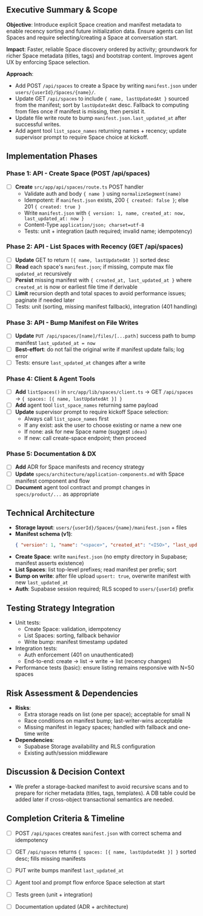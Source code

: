 ## Executive Summary & Scope

**Objective**: Introduce explicit Space creation and manifest metadata to enable recency sorting and future initialization data. Ensure agents can list Spaces and require selecting/creating a Space at conversation start.

**Impact**: Faster, reliable Space discovery ordered by activity; groundwork for richer Space metadata (titles, tags) and bootstrap content. Improves agent UX by enforcing Space selection.

**Approach**: 
- Add POST `/api/spaces` to create a Space by writing `manifest.json` under `users/{userId}/Spaces/{name}/`.
- Update GET `/api/spaces` to include `{ name, lastUpdatedAt }` sourced from the manifest; sort by `lastUpdatedAt` desc. Fallback to computing from files once if manifest is missing, then persist it.
- Update file write route to bump `manifest.json.last_updated_at` after successful writes.
- Add agent tool `list_space_names` returning names + recency; update supervisor prompt to require Space choice at kickoff.

## Implementation Phases

### Phase 1: API - Create Space (POST /api/spaces)
- [ ] **Create** `src/app/api/spaces/route.ts` POST handler
  - Validate auth and body `{ name }` using `normalizeSegment(name)`
  - Idempotent: if `manifest.json` exists, 200 `{ created: false }`; else 201 `{ created: true }`
  - Write `manifest.json` with `{ version: 1, name, created_at: now, last_updated_at: now }`
  - Content-Type `application/json; charset=utf-8`
  - Tests: unit + integration (auth required; invalid name; idempotency)

### Phase 2: API - List Spaces with Recency (GET /api/spaces)
- [ ] **Update** GET to return `[{ name, lastUpdatedAt }]` sorted desc
- [ ] **Read** each space's `manifest.json`; if missing, compute max file `updated_at` recursively
- [ ] **Persist** missing manifest with `{ created_at, last_updated_at }` where `created_at` is now or earliest file time if derivable
- [ ] **Limit** recursion depth and total spaces to avoid performance issues; paginate if needed later
- [ ] Tests: unit (sorting, missing manifest fallback), integration (401 handling)

### Phase 3: API - Bump Manifest on File Writes
- [ ] **Update** `PUT /api/spaces/[name]/files/[...path]` success path to bump manifest `last_updated_at = now`
- [ ] **Best-effort**: do not fail the original write if manifest update fails; log error
- [ ] Tests: ensure `last_updated_at` changes after a write

### Phase 4: Client & Agent Tools
- [ ] **Add** `listSpaces()` in `src/app/lib/spaces/client.ts` → GET `/api/spaces` → `{ spaces: [{ name, lastUpdatedAt }] }`
- [ ] **Add** agent tool `list_space_names` returning same payload
- [ ] **Update** supervisor prompt to require kickoff Space selection:
  - Always call `list_space_names` first
  - If any exist: ask the user to choose existing or name a new one
  - If none: ask for new Space name (suggest `ideas`)
  - If new: call create-space endpoint; then proceed

### Phase 5: Documentation & DX
- [ ] **Add** ADR for Space manifests and recency strategy
- [ ] **Update** `specs/architecture/application-components.md` with Space manifest component and flow
- [ ] **Document** agent tool contract and prompt changes in `specs/product/...` as appropriate

## Technical Architecture

- **Storage layout**: `users/{userId}/Spaces/{name}/manifest.json` + files
- **Manifest schema (v1)**:
  ```json
  { "version": 1, "name": "<space>", "created_at": "<ISO>", "last_updated_at": "<ISO>" }
  ```
- **Create Space**: write `manifest.json` (no empty directory in Supabase; manifest asserts existence)
- **List Spaces**: list top-level prefixes; read manifest per prefix; sort
- **Bump on write**: after file upload `upsert: true`, overwrite manifest with new `last_updated_at`
- **Auth**: Supabase session required; RLS scoped to `users/{userId}` prefix

## Testing Strategy Integration

- Unit tests:
  - Create Space: validation, idempotency
  - List Spaces: sorting, fallback behavior
  - Write bump: manifest timestamp updated
- Integration tests:
  - Auth enforcement (401 on unauthenticated)
  - End-to-end: create → list → write → list (recency changes)
- Performance tests (basic): ensure listing remains responsive with N=50 spaces

## Risk Assessment & Dependencies

- **Risks**:
  - Extra storage reads on list (one per space); acceptable for small N
  - Race conditions on manifest bump; last-writer-wins acceptable
  - Missing manifest in legacy spaces; handled with fallback and one-time write
- **Dependencies**:
  - Supabase Storage availability and RLS configuration
  - Existing auth/session middleware

## Discussion & Decision Context

- We prefer a storage-backed manifest to avoid recursive scans and to prepare for richer metadata (titles, tags, templates). A DB table could be added later if cross-object transactional semantics are needed.

## Completion Criteria & Timeline

- [ ] POST `/api/spaces` creates `manifest.json` with correct schema and idempotency
- [ ] GET `/api/spaces` returns `{ spaces: [{ name, lastUpdatedAt }] }` sorted desc; fills missing manifests
- [ ] PUT write bumps manifest `last_updated_at`
- [ ] Agent tool and prompt flow enforce Space selection at start
- [ ] Tests green (unit + integration)
- [ ] Documentation updated (ADR + architecture)


